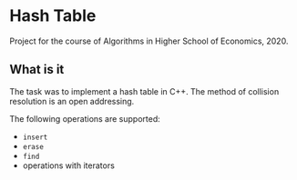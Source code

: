 # Hash Table

Project for the course of Algorithms in Higher School of Economics, 2020.

## What is it

The task was to implement a hash table in C++. The method of collision resolution is an open addressing.

The following operations are supported:
  - `insert`
  - `erase`
  - `find`
  - operations with iterators
